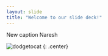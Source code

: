 ```yaml
---
layout: slide
title: "Welcome to our slide deck!"
---
```


New caption  Naresh

![dodgetocat](https://octodex.github.com/images/dodgetocat_v2.png)
{: .center}
